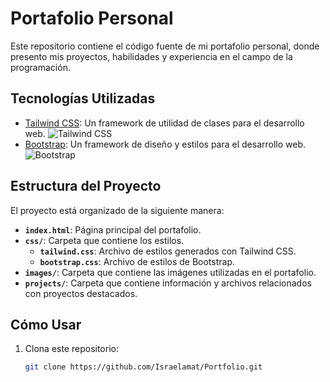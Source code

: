 # Portafolio Personal

Este repositorio contiene el código fuente de mi portafolio personal, donde presento mis proyectos, habilidades y experiencia en el campo de la programación.

## Tecnologías Utilizadas

- [Tailwind CSS](https://tailwindcss.com/): Un framework de utilidad de clases para el desarrollo web. ![Tailwind CSS](https://img.shields.io/badge/-Tailwind%20CSS-38B2AC?style=flat-square&logo=tailwind-css&logoColor=white)
- [Bootstrap](https://getbootstrap.com/): Un framework de diseño y estilos para el desarrollo web. ![Bootstrap](https://img.shields.io/badge/-Bootstrap-7952B3?style=flat-square&logo=bootstrap&logoColor=white)

## Estructura del Proyecto

El proyecto está organizado de la siguiente manera:

- **`index.html`**: Página principal del portafolio.
- **`css/`**: Carpeta que contiene los estilos.
  - **`tailwind.css`**: Archivo de estilos generados con Tailwind CSS.
  - **`bootstrap.css`**: Archivo de estilos de Bootstrap.
- **`images/`**: Carpeta que contiene las imágenes utilizadas en el portafolio.
- **`projects/`**: Carpeta que contiene información y archivos relacionados con proyectos destacados.

## Cómo Usar

1. Clona este repositorio:

   ```bash
   git clone https://github.com/Israelamat/Portfolio.git
